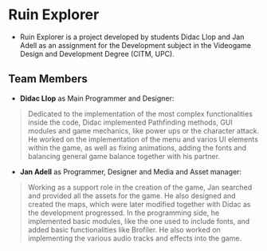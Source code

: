 # Ruin Explorer

 * Ruin Explorer is a project developed by students Didac Llop and Jan Adell as an assignment for the Development subject in the Videogame Design and Development Degree (CITM, UPC).

## Team Members

 * **Didac Llop** as Main Programmer and Designer:
 > Dedicated to the implementation of the most complex functionalities inside the code, Didac implemented Pathfinding methods, GUI modules    and game mechanics, like power ups or the character attack. He worked on the implementation of the menu and varios UI elements within    the game, as well as fixing animations, adding the fonts and balancing general game balance together with his partner. 
 
 * **Jan Adell** as Programmer, Designer and Media and Asset manager:
 > Working as a support role in the creation of the game, Jan searched and provided all the assets for the game. He also designed and created the maps, which were later modified together with Didac as the development progressed. In the programming side, he implemented basic modules, like the one used to include fonts, and added basic functionalities like Brofiler. He also worked on implementing the various audio tracks and effects into the game. 
